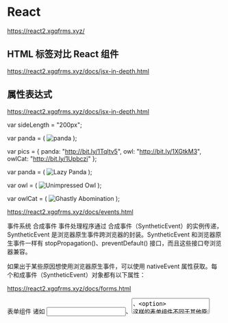 #  React  

https://react2.xgqfrms.xyz/



## HTML 标签对比 React 组件

https://react2.xgqfrms.xyz/docs/jsx-in-depth.html



## 属性表达式  

https://react2.xgqfrms.xyz/docs/jsx-in-depth.html


var sideLength = "200px";

var panda = (
  <img 
    src="images/panda.jpg" 
    alt="panda" 
    height={sideLength} 
    width={sideLength} />
);


var pics = {
  panda: "http://bit.ly/1Tqltv5",
  owl: "http://bit.ly/1XGtkM3",
  owlCat: "http://bit.ly/1Upbczi"
}; 


var panda = (
  <img 
    src={pics.panda} 
    alt="Lazy Panda" />
);

var owl = (
  <img 
    src={pics.owl} 
    alt="Unimpressed Owl" />
);

var owlCat = (
  <img 
    src={pics.owlCat} 
    alt="Ghastly Abomination" />
);




https://react2.xgqfrms.xyz/docs/events.html

事件系统
合成事件
事件处理程序通过 合成事件（SyntheticEvent）的实例传递，SyntheticEvent 是浏览器原生事件跨浏览器的封装。SyntheticEvent 和浏览器原生事件一样有 stopPropagation()、preventDefault() 接口，而且这些接口夸浏览器兼容。

如果出于某些原因想使用浏览器原生事件，可以使用 nativeEvent 属性获取。每个和成事件（SyntheticEvent）对象都有以下属性：



https://react2.xgqfrms.xyz/docs/forms.html

表单组件
诸如 <input>、<textarea>、<option> 这样的表单组件不同于其他原生组件，因为他们可以通过用户交互发生变化。这些组件提供的界面使响应用户交互的表单数据处理更加容易。

关于 <form> 事件详情请查看 表单事件。


https://react2.xgqfrms.xyz/docs/events.html#表单事件




https://react2.xgqfrms.xyz/docs/dom-differences.html




## Spread Attributes  (v15.4.2)  


https://facebook.github.io/react/docs/jsx-in-depth.html  



## JSX 陷阱 (gotchas)  

https://react2.xgqfrms.xyz/docs/jsx-gotchas.html

HTML 实体

自定义 HTML 属性






## 实体的 Unicode 编号  

http://www.fileformat.info/info/unicode/char/

http://www.fileformat.info/info/unicode/char/b7/index.htm

http://www.fileformat.info/info/unicode/char/search.htm?q=%24&preview=entity


https://www.w3.org/WAI/intro/aria



https://facebook.github.io/react/docs/jsx-in-depth.html



/*
https://www.codecademy.com/courses/react-101/lessons/react-jsx-advanced/exercises/jsx-conditionals-invalid-if?action=lesson_resume

http://facebook.github.io/react/tips/if-else-in-JSX.html

https://react2.webgeeker.xyz/tips/if-else-in-JSX.html
https://react2.webgeeker.xyz/tips/if-else-in-JSX.html

https://facebook.github.io/react/docs/jsx-in-depth.html

*/




JSX   



https://facebook.github.io/react/docs/react-api.html#createelement


http://facebook.github.io/react/docs/top-level-api.html#react.createelement



## Components  


https://www.codecademy.com/en/courses/react-101/lessons/your-first-react-component/exercises/hello-world-component


A component is a small, reusable chunk of code that is responsible for one job. That job is often to render some HTML.














